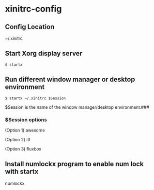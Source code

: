 # xinitrc-config

## Config Location
~/.xinitrc

## Start Xorg display server
```
$ startx
```

## Run different window manager or desktop environment
```
$ startx ~/.xinitrc $Session
```
$Session is the name of the window manager/desktop environment.### 

### $Session options
(Option 1) awesome

(Option 2) i3

(Option 3) fluxbox

## Install numlockx program to enable num lock with startx
numlockx
